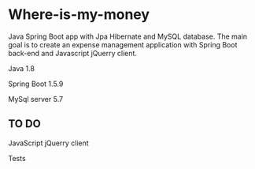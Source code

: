 # Where-is-my-money

Java Spring Boot app with Jpa Hibernate and MySQL database. The main goal is to create an expense management application with 
Spring Boot back-end and Javascript jQuerry client.

Java 1.8

Spring Boot 1.5.9

MySql server 5.7


## TO DO

JavaScript jQuerry client

Tests
